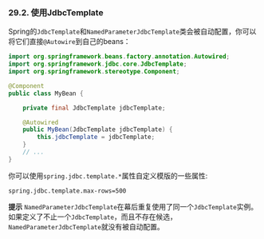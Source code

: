 ### 29.2. 使用JdbcTemplate

Spring的`JdbcTemplate`和`NamedParameterJdbcTemplate`类会被自动配置，你可以将它们直接`@Autowire`到自己的beans：
```java
import org.springframework.beans.factory.annotation.Autowired;
import org.springframework.jdbc.core.JdbcTemplate;
import org.springframework.stereotype.Component;

@Component
public class MyBean {

    private final JdbcTemplate jdbcTemplate;

    @Autowired
    public MyBean(JdbcTemplate jdbcTemplate) {
        this.jdbcTemplate = jdbcTemplate;
    }
    // ...
}
```

你可以使用`spring.jdbc.template.*`属性自定义模版的一些属性: 
```properties
spring.jdbc.template.max-rows=500
```

**提示** `NamedParameterJdbcTemplate`在幕后重复使用了同一个`JdbcTemplate`实例。如果定义了不止一个`JdbcTemplate`，而且不存在候选，`NamedParameterJdbcTemplate`就没有被自动配置。